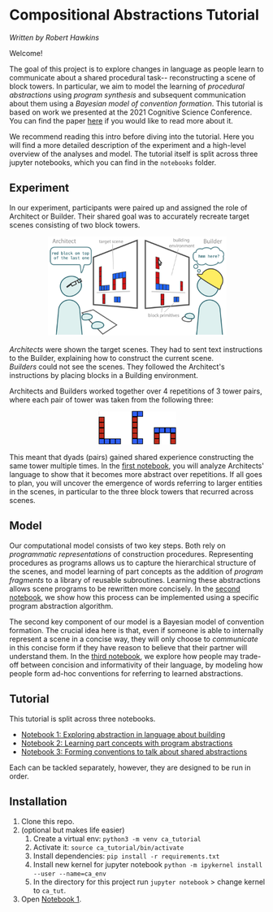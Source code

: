 # Compositional Abstractions Tutorial
*Written by Robert Hawkins*

Welcome!

The goal of this project is to explore changes in language as people learn to communicate about a shared procedural task-- reconstructing a scene of block towers. In particular, we aim to model the learning of *procedural abstractions* using *program synthesis* and subsequent communication about them using a *Bayesian model of convention formation*. This tutorial is based on work we presented at the 2021 Cognitive Science Conference. You can find the paper [here](https://cogtoolslab.github.io/pdf/mccarthy_cogsci_2021b.pdf) if you would like to read more about it.

We recommend reading this intro before diving into the tutorial. Here you will find a more detailed description of the experiment and a high-level overview of the analyses and model. The tutorial itself is split across three jupyter notebooks, which you can find in the `notebooks` folder.

## Experiment

In our experiment, participants were paired up and assigned the role of Architect or Builder. Their shared goal was to accurately recreate target scenes consisting of two block towers.

<p style="font-size: smaller;  text-align: center;">
  <img width="70%" src="../images/compositional_abstractions/task.png" style=""></img> </p>

*Architects* were shown the target scenes. They had to sent text instructions to the Builder, explaining how to construct the current scene.  
*Builders* could not see the scenes. They followed the Architect's instructions by placing blocks in a Building environment.

Architects and Builders worked together over 4 repetitions of 3 tower pairs, where each pair of tower was taken from the following three:

<p style="font-size: smaller;  text-align: center;">
  <img width="30%" src="../images/compositional_abstractions/task_towers.png" style=""></img> </p>

This meant that dyads (pairs) gained shared experience constructing the same tower multiple times. In the [first notebook](/notebooks/ca_language.ipynb), you will analyze Architects' language to show that it becomes more abstract over repetitions. If all goes to plan, you will uncover the emergence of words referring to larger entities in the scenes, in particular to the three block towers that recurred across scenes.

## Model

Our computational model consists of two key steps. Both rely on *programmatic representations* of construction procedures. Representing procedures as programs allows us to capture the hierarchical structure of the scenes, and model learning of part concepts as the addition of *program fragments* to a library of reusable subroutines. Learning these abstractions allows scene programs to be rewritten more concisely. In the [second notebook](/notebooks/ca_programs.ipynb), we show how this process can be implemented using a specific program abstraction algorithm.

The second key component of our model is a Bayesian model of convention formation. The crucial idea here is that, even if someone is able to internally represent a scene in a concise way, they will only choose to *communicate* in this concise form if they have reason to believe that their partner will understand them. In the [third notebook](/notebooks/ca_conventions.ipynb), we explore how people may trade-off between concision and informativity of their language, by modeling how people form ad-hoc conventions for referring to learned abstractions.

## Tutorial

This tutorial is split across three notebooks.

- [Notebook 1: Exploring abstraction in language about building](ca_language.ipynb)
- [Notebook 2: Learning part concepts with program abstractions](ca_programs.ipynb)
- [Notebook 3: Forming conventions to talk about shared abstractions](ca_conventions.ipynb)

Each can be tackled separately, however, they are designed to be run in order.

## Installation

1. Clone this repo.
2. (optional but makes life easier) 
   1. Create a virtual env: `python3 -m venv ca_tutorial`
   2. Activate it: `source ca_tutorial/bin/activate`
   3. Install dependencies: `pip install -r requirements.txt`
   4. Install new kernel for jupyter notebook  `python -m ipykernel install --user --name=ca_env`
   5. In the directory for this project run `jupyter notebook` > change kernel to `ca_tut`.
3. Open [Notebook 1](/notebooks/ca_language.ipynb).

